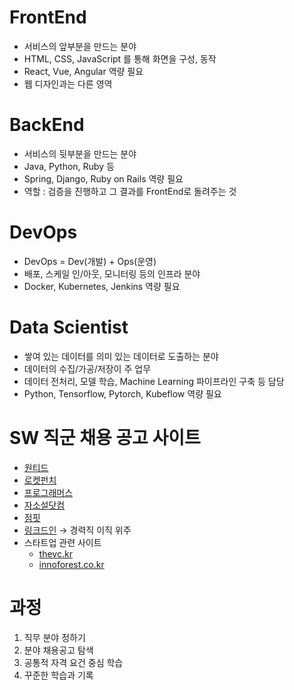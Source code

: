 # FrontEnd

- 서비스의 앞부분을 만드는 분야
- HTML, CSS, JavaScript 를 통해 화면을 구성, 동작
- React, Vue, Angular 역량 필요
- 웹 디자인과는 다른 영역

# BackEnd

- 서비스의 뒷부분을 만드는 분야
- Java, Python, Ruby 등
- Spring, Django, Ruby on Rails 역량 필요
- 역할 : 검증을 진행하고 그 결과를 FrontEnd로 돌려주는 것

# DevOps

- DevOps = Dev(개발) + Ops(운영)
- 배포, 스케일 인/아웃, 모니터링 등의 인프라 분야
- Docker, Kubernetes, Jenkins 역량 필요

# Data Scientist

- 쌓여 있는 데이터를 의미 있는 데이터로 도출하는 분야
- 데이터의 수집/가공/저장이 주 업무
- 데이터 전처리, 모델 학습,  Machine Learning 파이프라인 구축 등 담당
- Python, Tensorflow, Pytorch, Kubeflow 역량 필요

# SW 직군 채용 공고 사이트

- [원티드](https://www.wanted.co.kr)
- [로켓펀치](https://www.rocketpunch.com/)
- [프로그래머스](https://programmers.co.kr)
- [자소설닷컴](https://jasoseol.com/)
- [점핏](https://www.jumpit.co.kr/)
- [링크드인](https://kr.linkedin.com/) → 경력직 이직 위주
- 스타트업 관련 사이트
    - [thevc.kr](http://thevc.kr)
    - [innoforest.co.kr](http://innoforest.co.kr)

# 과정

1. 직무 분야 정하기
2. 분야 채용공고 탐색
3. 공통적 자격 요건 중심 학습
4. 꾸준한 학습과 기록